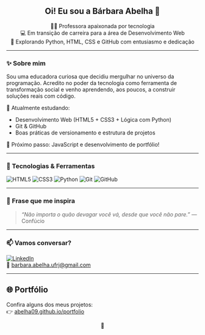 <h2 align="center"> Oi! Eu sou a Bárbara Abelha 🐝 </h2>

<p align="center">
  👩‍🏫 Professora apaixonada por tecnologia <br>
  💻 Em transição de carreira para a área de Desenvolvimento Web <br>
  🚀 Explorando Python, HTML, CSS e GitHub com entusiasmo e dedicação
</p>

---

### ✨ Sobre mim

Sou uma educadora curiosa que decidiu mergulhar no universo da programação. Acredito no poder da tecnologia como ferramenta de transformação social e venho aprendendo, aos poucos, a construir soluções reais com código.

🧠 Atualmente estudando:
- Desenvolvimento Web (HTML5 + CSS3 + Lógica com Python)
- Git & GitHub
- Boas práticas de versionamento e estrutura de projetos

🌱 Próximo passo: JavaScript e desenvolvimento de portfólio!

---

### 🚀 Tecnologias & Ferramentas

![HTML5](https://img.shields.io/badge/HTML5-e34f26?style=for-the-badge&logo=html5&logoColor=ffffff)
![CSS3](https://img.shields.io/badge/CSS3-1572b6?style=for-the-badge&logo=css3&logoColor=ffffff)
![Python](https://img.shields.io/badge/Python-3776ab?style=for-the-badge&logo=python&logoColor=ffffff)
![Git](https://img.shields.io/badge/Git-F05032?style=for-the-badge&logo=git&logoColor=fff)
![GitHub](https://img.shields.io/badge/GitHub-181717?style=for-the-badge&logo=github)

---

### 💬 Frase que me inspira

> <i>“Não importa o quão devagar você vá, desde que você não pare.”</i> 
> — Confúcio

---

### 📫 Vamos conversar?

[![LinkedIn](https://img.shields.io/badge/LinkedIn-barbara--abelha-0077B5?style=for-the-badge&logo=linkedin&logoColor=white)](https://www.linkedin.com/in/barbara-bueno-624309289/)<br>
📧 barbara.abelha.ufrj@gmail.com

---

## 🌐 Portfólio

Confira alguns dos meus projetos:  
👉 [abelha09.github.io/portfolio](https://abelha09.github.io/portfolio/)


<p align="center">🌻</p>
